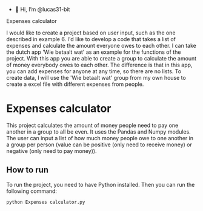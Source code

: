 - 👋 Hi, I’m @lucas31-bit


<!---
lucas31-bit/lucas31-bit is a ✨ special ✨ repository because its `README.md` (this file) appears on your GitHub profile.
You can click the Preview link to take a look at your changes. 
--->

Expenses calculator

I would like to create a project based on user input, such as the one described in example 6. I'd like to develop a code that takes a list of expenses and calculate the amount everyone owes to each other. 
I can take the dutch app 'Wie betaalt wat' as an example for the functions of the project. With this app you are able to create a group to calculate the amount of money everybody owes to each other. 
The difference is that in this app, you can add expenses for anyone at any time, so there are no lists. To create data, I will use the 'Wie betaalt wat' group from my own house to create a excel file with different
expenses from people. 

# Expenses calculator

This project calculates the amount of money people need to pay one another in a group to all be even. It uses the Pandas and Numpy modules. The user can input a list of how much money people owe to one another in a group per person (value can be positive (only need to receive money) or negative (only need to pay money)).

## How to run

To run the project, you need to have Python installed. Then you can run the following command:

```bash
python Expenses calculator.py
```
